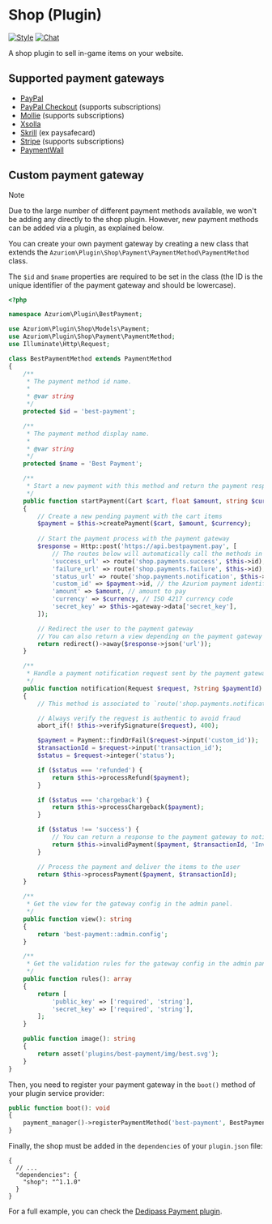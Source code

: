 # Shop (Plugin)

[![Style](https://github.styleci.io/repos/237491356/shield)](https://github.styleci.io/repos/237491356)
[![Chat](https://img.shields.io/discord/625774284823986183?color=5865f2&label=Discord&logo=discord&logoColor=fff&style=flat-square)](https://azuriom.com/discord)

A shop plugin to sell in-game items on your website.

## Supported payment gateways

* [PayPal](https://www.paypal.com/)
* [PayPal Checkout](https://www.paypal.com/) (supports subscriptions)
* [Mollie](https://www.mollie.com/) (supports subscriptions)
* [Xsolla](https://xsolla.com/)
* [Skrill](https://www.skrill.com/) (ex paysafecard)
* [Stripe](https://stripe.com/) (supports subscriptions)
* [PaymentWall](https://www.paymentwall.com/)

## Custom payment gateway

> [!NOTE]
> Due to the large number of different payment methods available, we won't be adding any directly to the shop plugin.
> However, new payment methods can be added via a plugin, as explained below.

You can create your own payment gateway by creating a new class that extends the `Azuriom\Plugin\Shop\Payment\PaymentMethod\PaymentMethod` class.

The `$id` and `$name` properties are required to be set in the class (the ID is the unique identifier of the payment gateway and should be lowercase).

```php
<?php

namespace Azuriom\Plugin\BestPayment;

use Azuriom\Plugin\Shop\Models\Payment;
use Azuriom\Plugin\Shop\Payment\PaymentMethod;
use Illuminate\Http\Request;

class BestPaymentMethod extends PaymentMethod
{
    /**
     * The payment method id name.
     *
     * @var string
     */
    protected $id = 'best-payment';

    /**
     * The payment method display name.
     *
     * @var string
     */
    protected $name = 'Best Payment';

    /**
     * Start a new payment with this method and return the payment response to the user (redirect, form, ...).
     */
    public function startPayment(Cart $cart, float $amount, string $currency)
    {
        // Create a new pending payment with the cart items
        $payment = $this->createPayment($cart, $amount, $currency);
        
        // Start the payment process with the payment gateway
        $response = Http::post('https://api.bestpayment.pay', [            
            // The routes below will automatically call the methods in this class
            'success_url' => route('shop.payments.success', $this->id),
            'failure_url' => route('shop.payments.failure', $this->id),
            'status_url' => route('shop.payments.notification', $this->id),
            'custom_id' => $payment->id, // the Azuriom payment identifier
            'amount' => $amount, // amount to pay
            'currency' => $currency, // ISO 4217 currency code
            'secret_key' => $this->gateway->data['secret_key'],
        ]);

        // Redirect the user to the payment gateway
        // You can also return a view depending on the payment gateway requirements
        return redirect()->away($response->json('url'));
    }

    /**
     * Handle a payment notification request sent by the payment gateway and return a response.
     */
    public function notification(Request $request, ?string $paymentId)
    {
        // This method is associated to `route('shop.payments.notification', $this->id)`

        // Always verify the request is authentic to avoid fraud
        abort_if(! $this->verifySignature($request), 400);

        $payment = Payment::findOrFail($request->input('custom_id'));
        $transactionId = $request->input('transaction_id');
        $status = $request->integer('status');

        if ($status === 'refunded') {
            return $this->processRefund($payment);
        }

        if ($status === 'chargeback') {
            return $this->processChargeback($payment);
        }

        if ($status !== 'success') {
            // You can return a response to the payment gateway to notify it of the error
            return $this->invalidPayment($payment, $transactionId, 'Invalid status: '.$status);
        }

        // Process the payment and deliver the items to the user
        return $this->processPayment($payment, $transactionId);
    }

    /**
     * Get the view for the gateway config in the admin panel.
     */
    public function view(): string
    {
        return 'best-payment::admin.config';
    }

    /**
     * Get the validation rules for the gateway config in the admin panel.
     */
    public function rules(): array
    {
        return [
            'public_key' => ['required', 'string'],
            'secret_key' => ['required', 'string'],
        ];
    }

    public function image(): string
    {
        return asset('plugins/best-payment/img/best.svg');
    }
}
```

Then, you need to register your payment gateway in the `boot()` method of your plugin service provider:

```php
public function boot(): void
{
    payment_manager()->registerPaymentMethod('best-payment', BestPaymentMethod::class);
}
```

Finally, the shop must be added in the `dependencies` of your `plugin.json` file:

```json5
{
  // ...
  "dependencies": {
    "shop": "^1.1.0"
  }
}
```

For a full example, you can check the [Dedipass Payment plugin](https://github.com/Azuriom/Plugin-DedipassPayment/).
